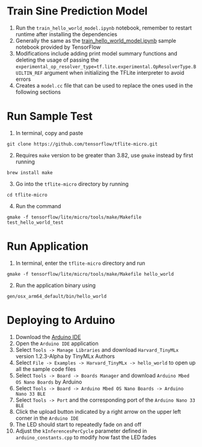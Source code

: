 # Train Sine Prediction Model
1. Run the `train_hello_world_model.ipynb` notebook, remember to restart runtime after installing the dependencies
2. Generally the same as the [train_hello_world_model.ipynb](https://github.com/tensorflow/tflite-micro/blob/main/tensorflow/lite/micro/examples/hello_world/train/train_hello_world_model.ipynb) sample notebook provided by TensorFlow
3. Modifications include adding print model summary functions and deleting the usage of passing the `experimental_op_resolver_type=tf.lite.experimental.OpResolverType.BUILTIN_REF` argument when initializing the TFLite interpreter to avoid errors
4. Creates a `model.cc` file that can be used to replace the ones used in the following sections

# Run Sample Test
1. In terminal, copy and paste 
```
git clone https://github.com/tensorflow/tflite-micro.git
```
2. Requires `make` version to be greater than 3.82, use `gmake` instead by first running 
```
brew install make
```
3. Go into the `tflite-micro` directory by running 
```
cd tflite-micro
```
4. Run the command
```
gmake -f tensorflow/lite/micro/tools/make/Makefile test_hello_world_test
```

# Run Application
1. In terminal, enter the `tflite-micro` directory and run 
```
gmake -f tensorflow/lite/micro/tools/make/Makefile hello_world
```
2. Run the application binary using 
```
gen/osx_arm64_default/bin/hello_world
```

# Deploying to Arduino
1. Download the [Arduino IDE](https://www.arduino.cc/en/software)
2. Open the `Arduino IDE` application
3. Select `Tools -> Manage Libraries` and download `Harvard_TinyMLx` version 1.2.3-Alpha by TinyMLx Authors
4. Select `File -> Examples -> Harvard_TinyMLx -> hello_world` to open up all the sample code files
5. Select `Tools -> Board -> Boards Manager` and download `Arduino Mbed OS Nano Boards` by Arduino
6. Select `Tools -> Board -> Arduino Mbed OS Nano Boards -> Arduino Nano 33 BLE`
7. Select `Tools -> Port` and the corresponding port of the `Arduino Nano 33 BLE`
8. Click the upload button indicated by a right arrow on the upper left corner in the `Arduino IDE`
9. The LED should start to repeatedly fade on and off
10. Adjust the `kInferencesPerCycle` parameter defined in `arduino_constants.cpp` to modify how fast the LED fades
